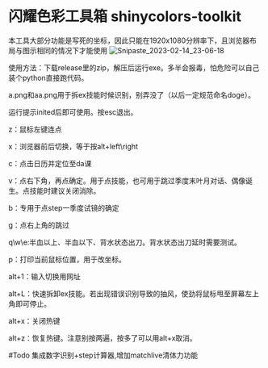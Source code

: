 # 闪耀色彩工具箱 shinycolors-toolkit
本工具大部分功能是写死的坐标，因此只能在1920x1080分辨率下，且浏览器布局与图示相同的情况下才能使用
![Snipaste_2023-02-14_23-06-18](https://user-images.githubusercontent.com/64121758/218778457-ddd1b0fc-de5b-4d04-bf46-de47d5df2e32.png)

使用方法：下载release里的zip，解压后运行exe。多半会报毒，怕危险可以自己装个python直接跑代码。

a.png和aa.png用于拆ex技能时候识别，别弄没了（以后一定规范命名doge）。

运行提示inited后即可使用。按esc退出。


z：鼠标左键连点

x：浏览器前后切换，等于按alt+left\right

c：点击日历并定位至da课

v：点右下角，再点确定。用于点技能，也可用于跳过季度末叶月对话、偶像诞生。点技能时建议关闭消除。

b：专用于点step一季度试镜的确定

g：点右上角的跳过

q\w\e:半血以上、半血以下、背水状态出刀。背水状态出刀延时需要测试。

p：打印当前鼠标位置，用于改坐标。


alt+1：输入切换用网址

alt+L：快速拆卸ex技能。若出现错误识别导致的抽风，使劲将鼠标甩至屏幕左上角即可停止。

alt+x：关闭热键

alt+z：恢复热键。注意别按两遍，按多了可以用alt+x取消。


#Todo
集成数字识别+step计算器,增加matchlive清体力功能
